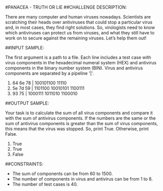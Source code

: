 #PANACEA - TRUTH OR LIE
##CHALLENGE DESCRIPTION:

There are many computer and human viruses nowadays. Scientists are scratching their heads over antiviruses that could stop a particular virus and, in most cases, they find right solutions. 
So, virologists need to know which antiviruses can protect us from viruses, and what they still have to work on to secure against the remaining viruses. Let’s help them out!

##INPUT SAMPLE:

The first argument is a path to a file. Each line includes a test case with virus components in the hexadecimal numeral system (HEX) and antivirus components in the binary number system (BIN). Virus and antivirus components are separated by a pipeline '|'.


1. 64 6e 78 | 100101100 11110
2. 5e 7d 59 | 1101100 10010101 1100111
3. 93 75 | 1000111 1011010 1100010

##OUTPUT SAMPLE:

Your task is to calculate the sum of all virus components and compare it with the sum of antivirus components. If the numbers are the same or the sum of antivirus components is greater than the sum of virus components, this means that the virus was stopped. So, print True. Otherwise, print False.

1. True
2. True
3. False

##CONSTRAINTS:

* The sum of components can be from 60 to 1500.
* The number of components in virus and antivirus can be from 1 to 8.
* The number of test cases is 40.
